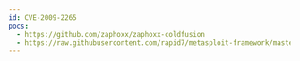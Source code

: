 ```yaml
---
id: CVE-2009-2265
pocs:
  - https://github.com/zaphoxx/zaphoxx-coldfusion
  - https://raw.githubusercontent.com/rapid7/metasploit-framework/master/modules/exploits/windows/http/coldfusion_fckeditor.rb
---
```

